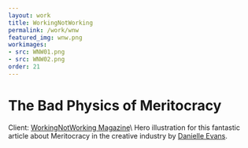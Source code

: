 ```yaml
---
layout: work
title: WorkingNotWorking
permalink: /work/wnw
featured_img: wnw.png
workimages:
- src: WNW01.png
- src: WNW02.png
order: 21
---
```


# The Bad Physics of Meritocracy
Client: [WorkingNotWorking Magazine](https://magazine.workingnotworking.com/magazine/the-bad-physics-of-meritocracy)\\
Hero illustration for this fantastic article about Meritocracy in the creative industry by [Danielle Evans](https://twitter.com/marmaladebleue). 